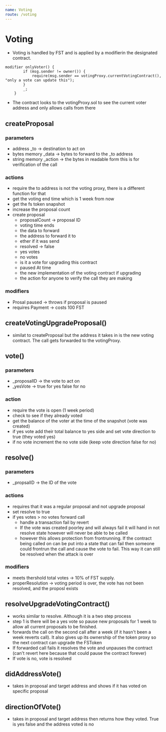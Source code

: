 ```yaml
---
name: Voting
route: /voting
---
```

# Voting
* Voting is handled by FST and is applied by a modifierin the designated contract. 
```
modifier onlyVoter() {
        if (msg.sender != owner()) {
            require(msg.sender == votingProxy.currentVotingContract(), "only a vote can update this");
        }
        _;
    }
```
* The contract looks to the votingProxy.sol to see the current voter address and only allows calls from there

## createProposal

### parameters 
* address _to -> destination to act on
* bytes memory _data -> bytes to forward to the _to address
* string memory _action -> the bytes in readable form this is for verification of the call

### actions
* require the to address is not the voting proxy, there is a different function for that 
* get the voting end time which is 1 week from now
* get the fs token snapshot
* increase the proposal count 
* create proposal
    * proposalCount -> proposal ID 
    * voting time ends
    * the data to forward 
    * the address to forward it to 
    * ether if it was send 
    * resolved -> false
    * yes votes
    * no votes 
    * is it a vote for upgrading this contract
    * paused At time
    * the new implementation of the voting contract if upgrading 
    * the action for anyone to verify the call they are making

### modifiers
 * Prosal paused -> throws if proposal is paused
 * requires Payment -> costs 100 FST 


## createVotingUpgradeProposal()
* similat to createProposal but the address it takes in is the new voting contract. The call gets forwarded to the votingProxy.

## vote()

### parameters 
* _proposalID -> the vote to act on
* _yesVote -> true for yes false for no

### action
* require the vote is open (1 week period)
* check to see if they already voted 
* get the balance of the voter at the time of the snapshot (vote was created)
* if yes vote add their total balance to yes side and set vote direction to true (they voted yes)
* if no vote increment the no vote side (keep vote direction false for no)

## resolve()

### parameters 
* _propsalID -> the ID of the vote

### actions 
* requires that it was a regular proposal and not upgrade proposal
* set resolve to true 
* if yes votes > no votes forward call 
    * handle a transaction fail by revert
    * If the vote was created poorley and will always fail it will hand in not resolve state however will never be able to be called 
    * however this allows protection from frontrunning. If the contract being called on can be put into a state that can fail then someone could frontrun the call and cause the vote to fail. This way it can still be resolved when the attack is over

### modifiers
* meets thershold total votes -> 10% of FST supply. 
*  properResolution -> voting period is over, the vote has not been resolved, and the proposl exists 

## resolveUpgradeVotingContract()
* works similar to resolve. Although it is a two step process
* step 1 is there will be a yes vote so pause new proposals for 1 week to allow all current proposals to be finished. 
* forwards the call on the second call after a week (if it hasn't been a week reverts call). It also gives up its ownership of the token proxy so the next contract can upgrade the FSToken
* If forwarded call fails it resolves the vote and unpauses the contract (can't revert here because that could pause the contract forever)
* If vote is no, vote is resolved

## didAddressVote()
* takes in proposal and target address and shows if it has voted on specific proposal 

## directionOfVote()
* takes in proposal and target address then returns how they voted. True is yes false and the address voted is no
